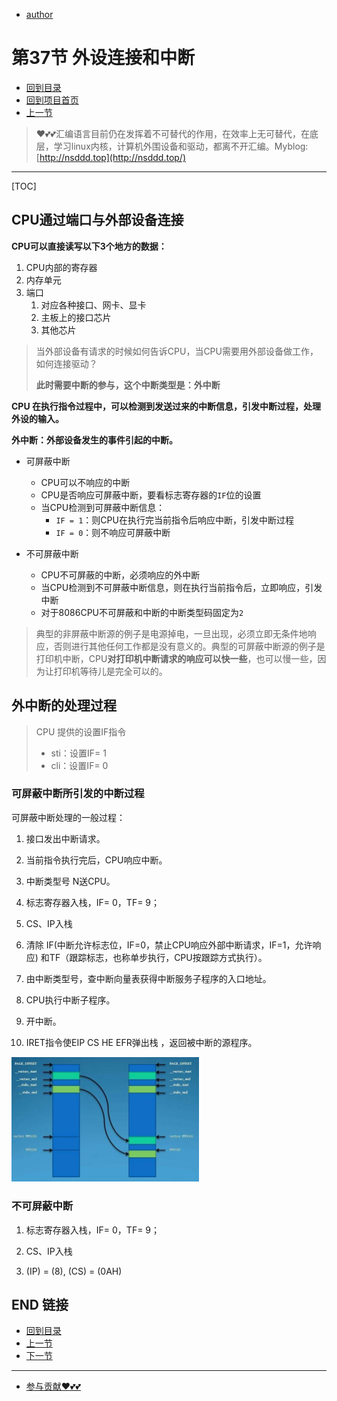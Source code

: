 + [author](https://github.com/3293172751)

# 第37节 外设连接和中断

+ [回到目录](../README.md)
+ [回到项目首页](../../README.md)
+ [上一节](36.md)
> ❤️💕💕汇编语言目前仍在发挥着不可替代的作用，在效率上无可替代，在底层，学习linux内核，计算机外围设备和驱动，都离不开汇编。Myblog:[http://nsddd.top](http://nsddd.top/)
---
[TOC]

## CPU通过端口与外部设备连接

**CPU可以直接读写以下3个地方的数据：**

1. CPU内部的寄存器
2. 内存单元
3. 端口
   1. 对应各种接口、网卡、显卡
   2. 主板上的接口芯片
   3. 其他芯片



> 当外部设备有请求的时候如何告诉CPU，当CPU需要用外部设备做工作，如何连接驱动？
>
> **此时需要中断的参与，这个中断类型是：外中断**

**CPU 在执行指令过程中，可以检测到发送过来的中断信息，引发中断过程，处理外设的输入。**

**外中断：外部设备发生的事件引起的中断。**

+ 可屏蔽中断

  + CPU可以不响应的中断
  + CPU是否响应可屏蔽中断，要看标志寄存器的`IF`位的设置
  + 当CPU检测到可屏蔽中断信息：
    + `IF = 1`：则CPU在执行完当前指令后响应中断，引发中断过程
    + `IF = 0`：则不响应可屏蔽中断

  

+ 不可屏蔽中断

  + CPU不可屏蔽的中断，必须响应的外中断
  + 当CPU检测到不可屏蔽中断信息，则在执行当前指令后，立即响应，引发中断
  + 对于8086CPU不可屏蔽和中断的中断类型码固定为`2`

> 典型的非屏蔽中断源的例子是电源掉电，一旦出现，必须立即无条件地响应，否则进行其他任何工作都是没有意义的。典型的可屏蔽中断源的例子是打印机中断，CPU**对打印机中断请求的响应可以快一些**，也可以慢一些，因为让打印机等待儿是完全可以的。





## 外中断的处理过程

> CPU 提供的设置IF指令
>
> + sti：设置IF= 1
> + cli：设置IF= 0

### 可屏蔽中断所引发的中断过程

可屏蔽中断处理的一般过程：

1. 接口发出中断请求。

2. 当前指令执行完后，CPU响应中断。

3. 中断类型号 N送CPU。

4. 标志寄存器入栈，IF= 0，TF= 9；
5. CS、IP入栈

6. 清除 IF(中断允许标志位，IF=0，禁止CPU响应外部中断请求，IF=1，允许响应) 和TF（跟踪标志，也称单步执行，CPU按跟踪方式执行）。

7. 由中断类型号，查中断向量表获得中断服务子程序的入口地址。

8. CPU执行中断子程序。

9. 开中断。

10. IRET指令使EIP CS HE EFR弹出栈 ，返回被中断的源程序。

<img src="assets/ae51f3deb48f8c544ce15b522a292df5e0fe7f99.jpeg" alt="img" style="zoom:50%;" />



### 不可屏蔽中断

1. 标志寄存器入栈，IF= 0，TF= 9；

2. CS、IP入栈
3. (IP) = (8), (CS) = (0AH)





## END 链接

+ [回到目录](../README.md)
+ [上一节](36.md)
+ [下一节](38.md)
---
+ [参与贡献❤️💕💕](https://github.com/3293172751/Block_Chain/blob/master/Git/git-contributor.md)